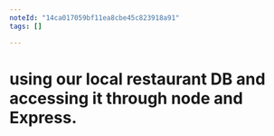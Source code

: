 ```yaml
---
noteId: "14ca017059bf11ea8cbe45c823918a91"
tags: []

---
```


# using our local restaurant DB and accessing it through node and Express. 